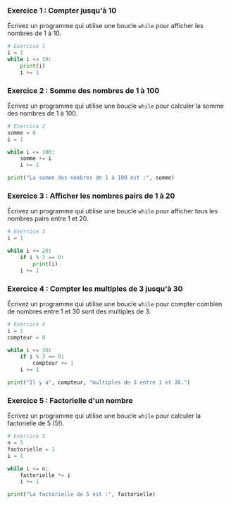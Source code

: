 ### Exercice 1 : Compter jusqu'à 10
Écrivez un programme qui utilise une boucle `while` pour afficher les nombres de 1 à 10.

```python
# Exercice 1
i = 1
while i <= 10:
    print(i)
    i += 1
```

### Exercice 2 : Somme des nombres de 1 à 100
Écrivez un programme qui utilise une boucle `while` pour calculer la somme des nombres de 1 à 100.

```python
# Exercice 2
somme = 0
i = 1

while i <= 100:
    somme += i
    i += 1

print("La somme des nombres de 1 à 100 est :", somme)
```

### Exercice 3 : Afficher les nombres pairs de 1 à 20
Écrivez un programme qui utilise une boucle `while` pour afficher tous les nombres pairs entre 1 et 20.

```python
# Exercice 3
i = 1

while i <= 20:
    if i % 2 == 0:
        print(i)
    i += 1
```

### Exercice 4 : Compter les multiples de 3 jusqu'à 30
Écrivez un programme qui utilise une boucle `while` pour compter combien de nombres entre 1 et 30 sont des multiples de 3.

```python
# Exercice 4
i = 1
compteur = 0

while i <= 30:
    if i % 3 == 0:
        compteur += 1
    i += 1

print("Il y a", compteur, "multiples de 3 entre 1 et 30.")
```

### Exercice 5 : Factorielle d'un nombre
Écrivez un programme qui utilise une boucle `while` pour calculer la factorielle de 5 (5!).

```python
# Exercice 5
n = 5
factorielle = 1
i = 1

while i <= n:
    factorielle *= i
    i += 1

print("La factorielle de 5 est :", factorielle)
